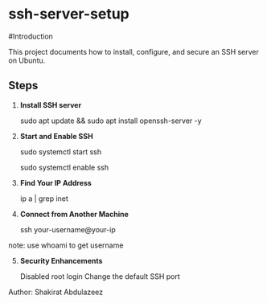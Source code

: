 # ssh-server-setup


#Introduction



This project documents how to install, configure, and secure an SSH server on Ubuntu.




## Steps


1. **Install SSH server**

   

   sudo apt update && sudo apt install openssh-server -y




2. **Start and Enable SSH**


    sudo systemctl start ssh
    
    sudo systemctl enable ssh



3. **Find Your IP Address**


   ip a | grep inet



4. **Connect from Another Machine**

    
    ssh your-username@your-ip


note: use whoami to get username

5. **Security Enhancements**

   Disabled root login
   Change the default SSH port

Author: Shakirat Abdulazeez



